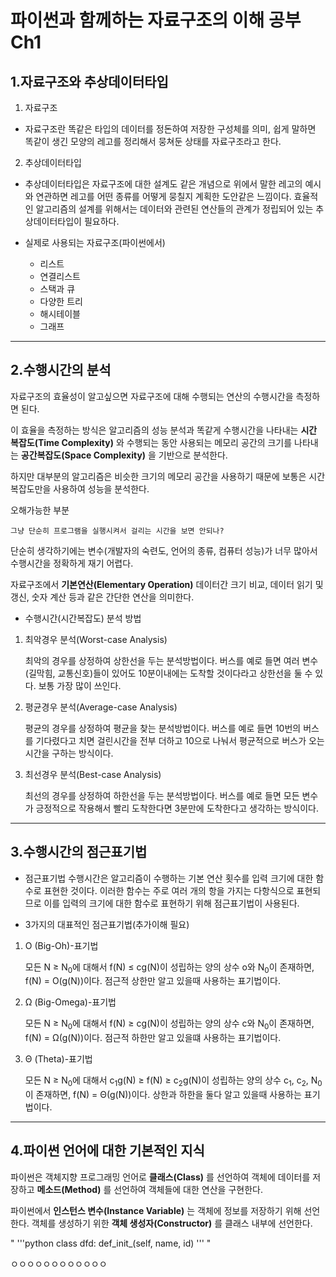 파이썬과 함께하는 자료구조의 이해 공부 Ch1
=============

1.자료구조와 추상데이터타입
------

1. 자료구조
 - 자료구조란 똑같은 타입의 데이터를 정돈하여 저장한 구성체를 의미, 쉽게 말하면 똑같이 생긴 모양의 레고를 정리해서 뭉쳐둔 상태를 자료구조라고 한다.
2. 추상데이터타입
 - 추상데이터타입은 자료구조에 대한 설계도 같은 개념으로 위에서 말한 레고의 예시와 연관하면 레고를 어떤 종류를 어떻게 뭉칠지 계획한 도안같은 느낌이다. 효율적인 알고리즘의 설계를 위해서는 데이터와 관련된 연산들의 관계가 정립되어 있는 추상데이터타입이 필요하다.

- 실제로 사용되는 자료구조(파이썬에서)
   * 리스트
   * 연결리스트
   * 스택과 큐
   * 다양한 트리
   * 해시테이블
   * 그래프

------
2.수행시간의 분석
------

자료구조의 효율성이 알고싶으면 자료구조에 대해 수행되는 연산의 수행시간을 측정하면 된다.

이 효율을 측정하는 방식은 알고리즘의 성능 분석과 똑같게 수행시간을 나타내는 **시간 복잡도(Time Complexity)** 와 수행되는 동안 사용되는 메모리 공간의 크기를 나타내는 **공간복잡도(Space Complexity)** 을 기반으로 분석한다.

하지만 대부분의 알고리즘은 비슷한 크기의 메모리 공간을 사용하기 때문에 보통은 시간복잡도만을 사용하여 성능을 분석한다.

오해가능한 부분

    그냥 단순히 프로그램을 실행시켜서 걸리는 시간을 보면 안되나?

단순히 생각하기에는 변수(개발자의 숙련도, 언어의 종류, 컴퓨터 성능)가 너무 많아서 수행시간을 정확하게 재기 어렵다.

자료구조에서 **기본연산(Elementary Operation)** 데이터간 크기 비교, 데이터 읽기 및 갱신, 숫자 계산 등과 같은 간단한 연산을 의미한다.

- 수행시간(시간복잡도) 분석 방법 
1. 최악경우 분석(Worst-case Analysis)

    최악의 경우를 상정하여 상한선을 두는 분석방법이다. 버스를 예로 들면 여러 변수(길막힘, 교통신호)들이 있어도 10분이내에는 도착할 것이다라고 상한선을 둘 수 있다. 보통 가장 많이 쓰인다.

2. 평균경우 분석(Average-case Analysis)

    평균의 경우를 상정하여 평균을 찾는 분석방법이다. 버스를 예로 들면 10번의 버스를 기다렸다고 치면 걸린시간을 전부 더하고 10으로 나눠서 평균적으로 버스가 오는 시간을 구하는 방식이다.

3. 최선경우 분석(Best-case Analysis)

    최선의 경우를 상정하여 하한선을 두는 분석방법이다. 버스를 예로 들면 모든 변수가 긍정적으로 작용해서 빨리 도착한다면 3분만에 도착한다고 생각하는 방식이다.

------
3.수행시간의 점근표기법
------

- 점근표기법
수행시간은 알고리즘이 수행하는 기본 연산 횟수를 입력 크기에 대한 함수로 표현한 것이다. 이러한 함수는 주로 여러 개의 항을 가지는 다항식으로 표현되므로 이를 입력의 크기에 대한 함수로 표현하기 위해 점근표기법이 사용된다.

- 3가지의 대표적인 점근표기법(추가이해 필요)
1. O (Big-Oh)-표기법

    모든 N ≥ N<sub>0</sub>에 대해서 f(N) ≤ cg(N)이 성립하는 양의 상수 o와 N<sub>0</sub>이 존재하면, f(N) = O(g(N))이다. 점근적 상한만 알고 있을때 사용하는 표기법이다.

2. Ω (Big-Omega)-표기법

    모든 N ≥ N<sub>0</sub>에 대해서 f(N) ≥ cg(N)이 성립하는 양의 상수 c와 N<sub>0</sub>이 존재하면, f(N) = Ω(g(N))이다. 점근적 하한만 알고 있을떄 사용하는 표기법이다.

3. Θ (Theta)-표기법

    모든 N ≥ N<sub>0</sub>에 대해서 c<sub>1</sub>g(N) ≥ f(N) ≥ c<sub>2</sub>g(N)이 성립하는 양의 상수 c<sub>1</sub>, c<sub>2</sub>, N<sub>0</sub>이 존재하면, f(N) = Θ(g(N))이다. 상한과 하한을 둘다 알고 있을때 사용하는 표기법이다.

------
4.파이썬 언어에 대한 기본적인 지식
------

파이썬은 객체지향 프로그래밍 언어로 **클래스(Class)** 를 선언하여 객체에 데이터를 저장하고 **메소드(Method)** 를 선언하여 객체들에 대한 연산을 구현한다.

파이썬에서 **인스턴스 변수(Instance Variable)** 는 객체에 정보를 저장하기 위해 선언한다.
객체를 생성하기 위한 **객체 생성자(Constructor)** 를 클래스 내부에 선언한다.

"
'''python
class dfd:
    def_init_(self, name, id)
'''
"



ㅇㅇㅇㅇㅇㅇㅇㅇㅇㅇㅇㅇ
